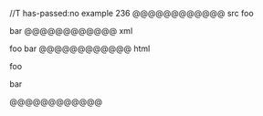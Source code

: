 //T has-passed:no
example 236
@@@@@@@@@@@@ src
   foo

bar
@@@@@@@@@@@@ xml
<?xml version="1.0" encoding="UTF-8"?>
<!DOCTYPE document SYSTEM "CommonMark.dtd">
<document xmlns="http://commonmark.org/xml/1.0">
  <paragraph>
    <text>foo</text>
  </paragraph>
  <paragraph>
    <text>bar</text>
  </paragraph>
</document>
@@@@@@@@@@@@ html
<p>foo</p>
<p>bar</p>
@@@@@@@@@@@@
